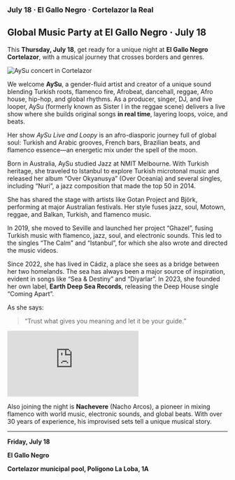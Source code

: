 ﻿### July 18 · El Gallo Negro · Cortelazor la Real

## Global Music Party at El Gallo Negro · July 18

This **Thursday, July 18**, get ready for a unique night at **El Gallo Negro Cortelazor**, with a musical journey that crosses borders and genres.  

![AySu concert in Cortelazor](/images/blog/2025-07-15-aysu-concierto-gallo-negro/aysu-cartel.jpg)

We welcome **AySu**, a gender-fluid artist and creator of a unique sound blending Turkish roots, flamenco fire, Afrobeat, dancehall, reggae, Afro house, hip-hop, and global rhythms. As a producer, singer, DJ, and live looper, AySu (formerly known as Sister I in the reggae scene) delivers a live show where she builds original songs **in real time**, layering loops, voice, and beats.  

Her show *AySu Live and Loopy* is an afro-diasporic journey full of global soul: Turkish and Arabic grooves, French bars, Brazilian beats, and flamenco essence—an energetic mix under the spell of the moon.  

Born in Australia, AySu studied Jazz at NMIT Melbourne. With Turkish heritage, she traveled to Istanbul to explore Turkish microtonal music and released her album “Over Okyanusya” (Over Oceania) and several singles, including “Nuri”, a jazz composition that made the top 50 in 2014.  

She has shared the stage with artists like Gotan Project and Björk, performing at major Australian festivals. Her style fuses jazz, soul, Motown, reggae, and Balkan, Turkish, and flamenco music.  

In 2019, she moved to Seville and launched her project “Ghazel”, fusing Turkish music with flamenco, jazz, soul, and electronic sounds. This led to the singles “The Calm” and “Istanbul”, for which she also wrote and directed the music videos.  

Since 2022, she has lived in Cádiz, a place she sees as a bridge between her two homelands. The sea has always been a major source of inspiration, evident in songs like “Sea & Destiny” and “Diyarlar”. In 2023, she founded her own label, **Earth Deep Sea Records**, releasing the Deep House single “Coming Apart”.  

As she says:  
> “Trust what gives you meaning and let it be your guide.”

<div class="ratio ratio-16x9">
    <iframe 
        src="https://www.youtube.com/embed/ORz00YDLgx8?si=WVdm60IBi1UpFHVk" 
        title="YouTube video player" 
        frameborder="0" 
        allow="accelerometer; autoplay; clipboard-write; encrypted-media; gyroscope; picture-in-picture; web-share" 
        referrerpolicy="strict-origin-when-cross-origin" 
        allowfullscreen>
    </iframe>
</div>

Also joining the night is **Nachevere** (Nacho Arcos), a pioneer in mixing flamenco with world music, electronic sounds, and global beats. With over 30 years of experience, his improvised sets tell a unique musical story.  

---

**Friday, July 18**

**El Gallo Negro**

**Cortelazor municipal pool, Polígono La Loba, 1A**
